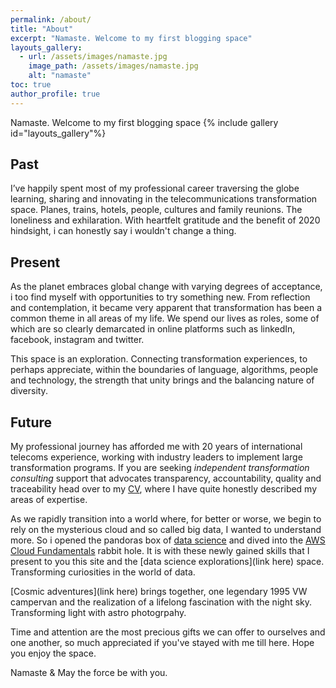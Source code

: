 ```yaml
---
permalink: /about/
title: "About"
excerpt: "Namaste. Welcome to my first blogging space"
layouts_gallery:
  - url: /assets/images/namaste.jpg
    image_path: /assets/images/namaste.jpg
    alt: "namaste"
toc: true
author_profile: true
---
```

Namaste. Welcome to my first blogging space
{% include gallery id="layouts_gallery"%}

##  Past
I’ve happily spent most of my professional career traversing the globe learning, sharing and innovating in the telecommunications transformation space. Planes, trains, hotels, people, cultures and family reunions. The loneliness and exhilaration. With heartfelt gratitude and the benefit of 2020 hindsight, i can honestly say i wouldn't change a thing.  

##  Present
As the planet embraces global change with varying degrees of acceptance, i too find myself with opportunities to try something new. From reflection and contemplation, it became very apparent that transformation has been a common theme in all areas of my life. We spend our lives as roles, some of which are so clearly demarcated in online platforms such as linkedIn, facebook, instagram and twitter.  

This space is an exploration. Connecting transformation experiences, to perhaps appreciate, within the boundaries of language, algorithms, people and technology, the strength that unity brings and the balancing nature of diversity.

##  Future

My professional journey has afforded me with 20 years of international telecoms experience, working with industry leaders to implement large transformation programs.  If you are seeking   *independent transformation consulting* support that advocates transparency, accountability, quality and traceability head over to my [CV](/cv/), where I have quite honestly described my areas of expertise.  

As we rapidly transition into a world where, for better or worse, we begin to rely on the mysterious cloud and so called big data, I wanted to understand more. So i opened the pandoras box of [data science](/assets/images/datasc.jpg) and dived into the [AWS Cloud Fundamentals](/assets/images/AWS.jpg) rabbit hole.  It is with these newly gained skills that I present to you this site and the [data science explorations](link here) space. Transforming curiosities in the world of data.    

[Cosmic adventures](link here) brings together, one legendary 1995 VW campervan and the realization of a lifelong fascination with the night sky. Transforming light with astro photogrpahy.

Time and attention are the most precious gifts we can offer to ourselves and one another, so much appreciated if you've stayed with me till here. Hope you enjoy the space.

Namaste
&
May the force be with you.

